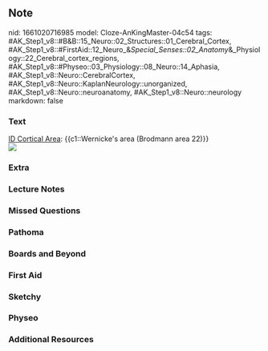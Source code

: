 ## Note
nid: 1661020716985
model: Cloze-AnKingMaster-04c54
tags: #AK_Step1_v8::#B&B::15_Neuro::02_Structures::01_Cerebral_Cortex, #AK_Step1_v8::#FirstAid::12_Neuro_&_Special_Senses::02_Anatomy_&_Physiology::22_Cerebral_cortex_regions, #AK_Step1_v8::#Physeo::03_Physiology::08_Neuro::14_Aphasia, #AK_Step1_v8::Neuro::CerebralCortex, #AK_Step1_v8::Neuro::KaplanNeurology::unorganized, #AK_Step1_v8::Neuro::neuroanatomy, #AK_Step1_v8::Neuro::neurology
markdown: false

### Text
<div>
  <div>
    <u>ID Cortical Area</u>: {{c1::Wernicke's area (Brodmann area
    22)}}
  </div>
  <div><img src="paste-365424407478689.jpg"></div>
</div>

### Extra


### Lecture Notes


### Missed Questions


### Pathoma


### Boards and Beyond


### First Aid


### Sketchy


### Physeo


### Additional Resources

